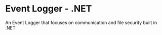 # Event Logger - .NET
An Event Logger that focuses on communication and file security built in .NET

